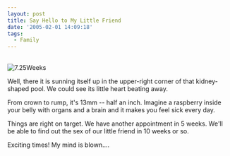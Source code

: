 ```yaml
---
layout: post
title: Say Hello to My Little Friend
date: '2005-02-01 14:09:18'
tags:
  - Family
---
```


<br><img src=/blog_images/baby_8_weeks.jpg alt="7.25Weeks">

<p>
Well, there it is sunning itself up in the upper-right corner of that kidney-shaped pool.  We could see its little heart beating away.
<p>
From crown to rump, it's 13mm -- half an inch.  Imagine a raspberry inside your belly with organs and a brain and it makes you feel sick every day.  
<p>
Things are right on target.  We have another appointment in 5 weeks.  We'll be able to find out the sex of our little friend in 10 weeks or so.  
<p>
Exciting times!  My mind is blown....
